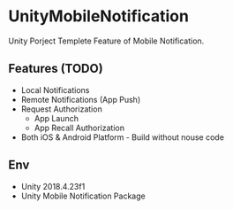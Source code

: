 # UnityMobileNotification
Unity Porject Templete Feature of Mobile Notification.

## Features (TODO)
* Local Notifications
* Remote Notifications (App Push)
* Request Authorization
  * App Launch
  * App Recall Authorization
* Both iOS & Android Platform - Build without nouse code

## Env
* Unity 2018.4.23f1
* Unity Mobile Notification Package
